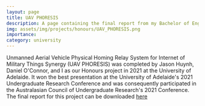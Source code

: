 ```yaml
---
layout: page
title: UAV PHORESIS
description: A page containing the final report from my Bachelor of Engineering (Mechanical and Aerospace) Honours project.
img: assets/img/projects/honours/UAV_PHORESIS.png
importance: 
category: university
---
```


Unmanned Aerial Vehicle Physical Homing Relay System for Internet of Military Things Synergy (UAV PHORESIS) was completed by Jason Huynh, Daniel O'Connor, and I as our Honours project in 2021 at the University of Adelaide. It won the best presentation at the University of Adelaide's 2021 Undergraduate Research Conference and was consequently participated in the Australasian Council of Undergraduate Research's 2021 Conference. The final report for this project can be downloaded <a href="https://patrickcap.github.io/assets/pdf/UAV_PHORESIS_Honours_Final_Report.pdf" download="UAV_PHORESIS_Honours_Final_Report.pdf">here</a>

